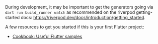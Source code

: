 During development, it may be important to get the generators going via
`dart run build_runner watch` as recommended on the riverpod
getting-started docs: https://riverpod.dev/docs/introduction/getting_started.

A few resources to get you started if this is your first Flutter project:

- [Cookbook: Useful Flutter samples](https://docs.flutter.dev/cookbook)
